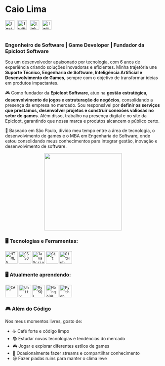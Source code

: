 <!-- <img align="right" width="250px" style="margin-top:-20px" src=""> -->
</br>
</br>
<div style="display:inline-block">
 <h1 align="left">Caio Lima</h1>
 <a href="https://www.instagram.com/tvnergal/" target="_blank">
    <img align="left" width="30px" height="30px" src="https://upload.wikimedia.org/wikipedia/commons/e/e7/Instagram_logo_2016.svg" alt="Instagram" style="vertical-align:top; margin-right: 10px;">
  </a> 
  <a href="https://twitter.com/tvnergal" target="_blank">
    <img align="left" width="30px" height="30px" src="https://upload.wikimedia.org/wikipedia/commons/6/6b/Twitter_Logo_Blue.png" alt="Twitter" style="vertical-align:top; margin-right: 10px;">
  </a>
  <a href="https://www.linkedin.com/in/caio-slima/" target="_blank">
    <img align="left" width="30px" height="30px" src="https://upload.wikimedia.org/wikipedia/commons/f/f8/LinkedIn_icon_circle.svg" alt="LinkedIn" style="vertical-align:top; margin-right: 10px;">
  </a>
  <a href="https://www.twitch.tv/tvnergal/" target="_blank">
    <img align="left" width="30px" height="30px" src="https://upload.wikimedia.org/wikipedia/commons/2/20/Twitch_icon_2012.svg" alt="Twitch" style="vertical-align:top;">
  </a>
</div>

</br>
</br>

<h3>Engenheiro de Software | Game Developer | Fundador da Epicloot Software</h3>

<p>Sou um desenvolvedor apaixonado por tecnologia, com 6 anos de experiência criando soluções inovadoras e eficientes. Minha trajetória une <strong>Suporte Técnico, Engenharia de Software, Inteligência Artificial e Desenvolvimento de Games</strong>, sempre com o objetivo de transformar ideias em produtos impactantes.</p>

<p>🎮 Como fundador da <strong>Epicloot Software</strong>, atuo na <strong>gestão estratégica, desenvolvimento de jogos e estruturação de negócios</strong>, consolidando a presença da empresa no mercado. Sou responsável por <strong>definir os serviços que prestamos, desenvolver projetos e construir conexões valiosas no setor de games</strong>. Além disso, trabalho na presença digital e no site da Epicloot, garantindo que nossa marca e produtos alcancem o público certo.</p>

<p>📍 Baseado em São Paulo, divido meu tempo entre a área de tecnologia, o desenvolvimento de games e o MBA em Engenharia de Software, onde estou consolidando meus conhecimentos para integrar gestão, inovação e desenvolvimento de software.</p>

<p align="center">
  <img src="https://super.abril.com.br/wp-content/uploads/2016/09/super_imggato_digitando_0.gif" width="250">
</p>

<h3> 🖥️ Tecnologias e Ferramentas:</h3>

<code><img width="40px" src="https://cdn.jsdelivr.net/gh/devicons/devicon/icons/html5/html5-original-wordmark.svg" title="HTML5"/></code>
<code><img width="40px" src="https://cdn.jsdelivr.net/gh/devicons/devicon/icons/css3/css3-original-wordmark.svg" title="CSS3"/></code>
<code><img width="40px" src="https://cdn.jsdelivr.net/gh/devicons/devicon/icons/javascript/javascript-original.svg" title="JavaScript"/></code>
<code><img width="40px" src="https://cdn.jsdelivr.net/gh/devicons/devicon/icons/git/git-original.svg" title="Git"/></code>
<code><img width="40px" src="https://cdn.jsdelivr.net/gh/devicons/devicon/icons/github/github-original.svg" title="GitHub"/></code>

<h3>🖥️ Atualmente aprendendo:</h3> 
<code><img width="40px" src="https://cdn.jsdelivr.net/gh/devicons/devicon/icons/csharp/csharp-original.svg" title="C#"/></code>
<code><img width="40px" src="https://cdn.jsdelivr.net/gh/devicons/devicon/icons/unity/unity-original-wordmark.svg" title="Unity"/></code>
<code><img width="40px" src="https://cdn.jsdelivr.net/gh/devicons/devicon/icons/mysql/mysql-original.svg" title="MySQL"/></code>
<code><img width="40px" src="https://cdn.jsdelivr.net/gh/devicons/devicon/icons/mongodb/mongodb-original-wordmark.svg" title="MongoDB"/></code>
<code><img width="40px" src="https://cdn.jsdelivr.net/gh/devicons/devicon/icons/python/python-original.svg" title="Python"/></code>

<h3>🎮 Além do Código</h3>

<p>Nos meus momentos livres, gosto de:</p>
<ul>
  <li>☕ Café forte e código limpo</li>
  <li>📚 Estudar novas tecnologias e tendências do mercado</li>
  <li>🎮 Jogar e explorar diferentes estilos de games</li>
  <li>📢 Ocasionalmente fazer streams e compartilhar conhecimento</li>
  <li>😆 Fazer piadas ruins para manter o clima leve</li>
</ul>
